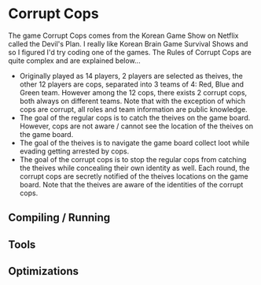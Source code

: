 # Corrupt Cops
The game Corrupt Cops comes from the Korean Game Show on Netflix called the Devil's Plan. I really like Korean Brain Game Survival Shows and so I figured I'd try coding one of the games. The Rules of Corrupt Cops are quite complex and are explained below...

- Originally played as 14 players, 2 players are selected as theives, the other 12 players are cops, separated into 3 teams of 4: Red, Blue and Green team. However among the 12 cops, there exists 2 corrupt cops, both always on different teams. Note that with the exception of which cops are corrupt, all roles and team information are public knowledge.
- The goal of the regular cops is to catch the theives on the game board. However, cops are not aware / cannot see the location of the theives on the game board.
- The goal of the theives is to navigate the game board collect loot while evading getting arrested by cops. 
- The goal of the corrupt cops is to stop the regular cops from catching the theives while concealing their own identity as well. Each round, the corrupt cops are secretly notified of the theives locations on the game board. Note that the theives are aware of the identities of the corrupt cops. 

## Compiling / Running
## Tools
## Optimizations